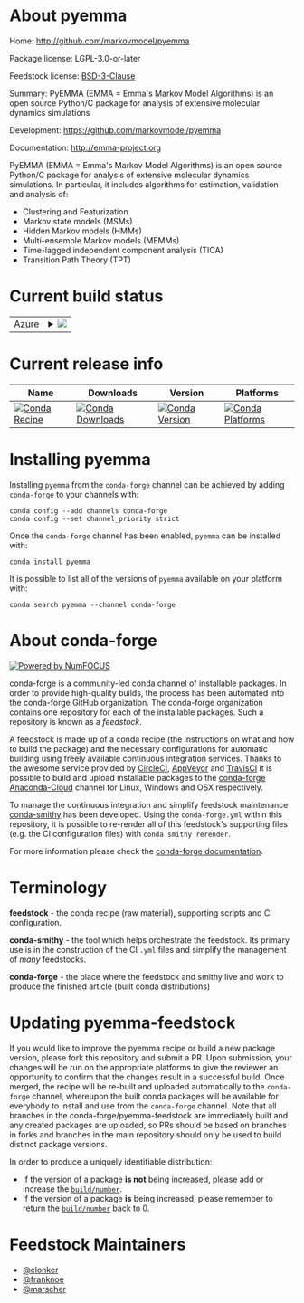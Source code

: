 About pyemma
============

Home: http://github.com/markovmodel/pyemma

Package license: LGPL-3.0-or-later

Feedstock license: [BSD-3-Clause](https://github.com/conda-forge/pyemma-feedstock/blob/master/LICENSE.txt)

Summary: PyEMMA (EMMA = Emma's Markov Model Algorithms) is an open source Python/C package for analysis of extensive molecular dynamics simulations

Development: https://github.com/markovmodel/pyemma

Documentation: http://emma-project.org

PyEMMA (EMMA = Emma's Markov Model Algorithms) is an open source Python/C package
for analysis of extensive molecular dynamics simulations.
In particular, it includes algorithms for estimation, validation and analysis of:
  * Clustering and Featurization
  * Markov state models (MSMs)
  * Hidden Markov models (HMMs)
  * Multi-ensemble Markov models (MEMMs)
  * Time-lagged independent component analysis (TICA)
  * Transition Path Theory (TPT)


Current build status
====================


<table>
    
  <tr>
    <td>Azure</td>
    <td>
      <details>
        <summary>
          <a href="https://dev.azure.com/conda-forge/feedstock-builds/_build/latest?definitionId=863&branchName=master">
            <img src="https://dev.azure.com/conda-forge/feedstock-builds/_apis/build/status/pyemma-feedstock?branchName=master">
          </a>
        </summary>
        <table>
          <thead><tr><th>Variant</th><th>Status</th></tr></thead>
          <tbody><tr>
              <td>linux_64_numpy1.18python3.7.____cpython</td>
              <td>
                <a href="https://dev.azure.com/conda-forge/feedstock-builds/_build/latest?definitionId=863&branchName=master">
                  <img src="https://dev.azure.com/conda-forge/feedstock-builds/_apis/build/status/pyemma-feedstock?branchName=master&jobName=linux&configuration=linux_64_numpy1.18python3.7.____cpython" alt="variant">
                </a>
              </td>
            </tr><tr>
              <td>linux_64_numpy1.18python3.8.____cpython</td>
              <td>
                <a href="https://dev.azure.com/conda-forge/feedstock-builds/_build/latest?definitionId=863&branchName=master">
                  <img src="https://dev.azure.com/conda-forge/feedstock-builds/_apis/build/status/pyemma-feedstock?branchName=master&jobName=linux&configuration=linux_64_numpy1.18python3.8.____cpython" alt="variant">
                </a>
              </td>
            </tr><tr>
              <td>linux_64_numpy1.19python3.9.____cpython</td>
              <td>
                <a href="https://dev.azure.com/conda-forge/feedstock-builds/_build/latest?definitionId=863&branchName=master">
                  <img src="https://dev.azure.com/conda-forge/feedstock-builds/_apis/build/status/pyemma-feedstock?branchName=master&jobName=linux&configuration=linux_64_numpy1.19python3.9.____cpython" alt="variant">
                </a>
              </td>
            </tr><tr>
              <td>osx_64_numpy1.18python3.7.____cpython</td>
              <td>
                <a href="https://dev.azure.com/conda-forge/feedstock-builds/_build/latest?definitionId=863&branchName=master">
                  <img src="https://dev.azure.com/conda-forge/feedstock-builds/_apis/build/status/pyemma-feedstock?branchName=master&jobName=osx&configuration=osx_64_numpy1.18python3.7.____cpython" alt="variant">
                </a>
              </td>
            </tr><tr>
              <td>osx_64_numpy1.18python3.8.____cpython</td>
              <td>
                <a href="https://dev.azure.com/conda-forge/feedstock-builds/_build/latest?definitionId=863&branchName=master">
                  <img src="https://dev.azure.com/conda-forge/feedstock-builds/_apis/build/status/pyemma-feedstock?branchName=master&jobName=osx&configuration=osx_64_numpy1.18python3.8.____cpython" alt="variant">
                </a>
              </td>
            </tr><tr>
              <td>osx_64_numpy1.19python3.9.____cpython</td>
              <td>
                <a href="https://dev.azure.com/conda-forge/feedstock-builds/_build/latest?definitionId=863&branchName=master">
                  <img src="https://dev.azure.com/conda-forge/feedstock-builds/_apis/build/status/pyemma-feedstock?branchName=master&jobName=osx&configuration=osx_64_numpy1.19python3.9.____cpython" alt="variant">
                </a>
              </td>
            </tr><tr>
              <td>win_64_numpy1.18python3.7.____cpython</td>
              <td>
                <a href="https://dev.azure.com/conda-forge/feedstock-builds/_build/latest?definitionId=863&branchName=master">
                  <img src="https://dev.azure.com/conda-forge/feedstock-builds/_apis/build/status/pyemma-feedstock?branchName=master&jobName=win&configuration=win_64_numpy1.18python3.7.____cpython" alt="variant">
                </a>
              </td>
            </tr><tr>
              <td>win_64_numpy1.18python3.8.____cpython</td>
              <td>
                <a href="https://dev.azure.com/conda-forge/feedstock-builds/_build/latest?definitionId=863&branchName=master">
                  <img src="https://dev.azure.com/conda-forge/feedstock-builds/_apis/build/status/pyemma-feedstock?branchName=master&jobName=win&configuration=win_64_numpy1.18python3.8.____cpython" alt="variant">
                </a>
              </td>
            </tr><tr>
              <td>win_64_numpy1.19python3.9.____cpython</td>
              <td>
                <a href="https://dev.azure.com/conda-forge/feedstock-builds/_build/latest?definitionId=863&branchName=master">
                  <img src="https://dev.azure.com/conda-forge/feedstock-builds/_apis/build/status/pyemma-feedstock?branchName=master&jobName=win&configuration=win_64_numpy1.19python3.9.____cpython" alt="variant">
                </a>
              </td>
            </tr>
          </tbody>
        </table>
      </details>
    </td>
  </tr>
</table>

Current release info
====================

| Name | Downloads | Version | Platforms |
| --- | --- | --- | --- |
| [![Conda Recipe](https://img.shields.io/badge/recipe-pyemma-green.svg)](https://anaconda.org/conda-forge/pyemma) | [![Conda Downloads](https://img.shields.io/conda/dn/conda-forge/pyemma.svg)](https://anaconda.org/conda-forge/pyemma) | [![Conda Version](https://img.shields.io/conda/vn/conda-forge/pyemma.svg)](https://anaconda.org/conda-forge/pyemma) | [![Conda Platforms](https://img.shields.io/conda/pn/conda-forge/pyemma.svg)](https://anaconda.org/conda-forge/pyemma) |

Installing pyemma
=================

Installing `pyemma` from the `conda-forge` channel can be achieved by adding `conda-forge` to your channels with:

```
conda config --add channels conda-forge
conda config --set channel_priority strict
```

Once the `conda-forge` channel has been enabled, `pyemma` can be installed with:

```
conda install pyemma
```

It is possible to list all of the versions of `pyemma` available on your platform with:

```
conda search pyemma --channel conda-forge
```


About conda-forge
=================

[![Powered by NumFOCUS](https://img.shields.io/badge/powered%20by-NumFOCUS-orange.svg?style=flat&colorA=E1523D&colorB=007D8A)](http://numfocus.org)

conda-forge is a community-led conda channel of installable packages.
In order to provide high-quality builds, the process has been automated into the
conda-forge GitHub organization. The conda-forge organization contains one repository
for each of the installable packages. Such a repository is known as a *feedstock*.

A feedstock is made up of a conda recipe (the instructions on what and how to build
the package) and the necessary configurations for automatic building using freely
available continuous integration services. Thanks to the awesome service provided by
[CircleCI](https://circleci.com/), [AppVeyor](https://www.appveyor.com/)
and [TravisCI](https://travis-ci.com/) it is possible to build and upload installable
packages to the [conda-forge](https://anaconda.org/conda-forge)
[Anaconda-Cloud](https://anaconda.org/) channel for Linux, Windows and OSX respectively.

To manage the continuous integration and simplify feedstock maintenance
[conda-smithy](https://github.com/conda-forge/conda-smithy) has been developed.
Using the ``conda-forge.yml`` within this repository, it is possible to re-render all of
this feedstock's supporting files (e.g. the CI configuration files) with ``conda smithy rerender``.

For more information please check the [conda-forge documentation](https://conda-forge.org/docs/).

Terminology
===========

**feedstock** - the conda recipe (raw material), supporting scripts and CI configuration.

**conda-smithy** - the tool which helps orchestrate the feedstock.
                   Its primary use is in the construction of the CI ``.yml`` files
                   and simplify the management of *many* feedstocks.

**conda-forge** - the place where the feedstock and smithy live and work to
                  produce the finished article (built conda distributions)


Updating pyemma-feedstock
=========================

If you would like to improve the pyemma recipe or build a new
package version, please fork this repository and submit a PR. Upon submission,
your changes will be run on the appropriate platforms to give the reviewer an
opportunity to confirm that the changes result in a successful build. Once
merged, the recipe will be re-built and uploaded automatically to the
`conda-forge` channel, whereupon the built conda packages will be available for
everybody to install and use from the `conda-forge` channel.
Note that all branches in the conda-forge/pyemma-feedstock are
immediately built and any created packages are uploaded, so PRs should be based
on branches in forks and branches in the main repository should only be used to
build distinct package versions.

In order to produce a uniquely identifiable distribution:
 * If the version of a package **is not** being increased, please add or increase
   the [``build/number``](https://docs.conda.io/projects/conda-build/en/latest/resources/define-metadata.html#build-number-and-string).
 * If the version of a package **is** being increased, please remember to return
   the [``build/number``](https://docs.conda.io/projects/conda-build/en/latest/resources/define-metadata.html#build-number-and-string)
   back to 0.

Feedstock Maintainers
=====================

* [@clonker](https://github.com/clonker/)
* [@franknoe](https://github.com/franknoe/)
* [@marscher](https://github.com/marscher/)

